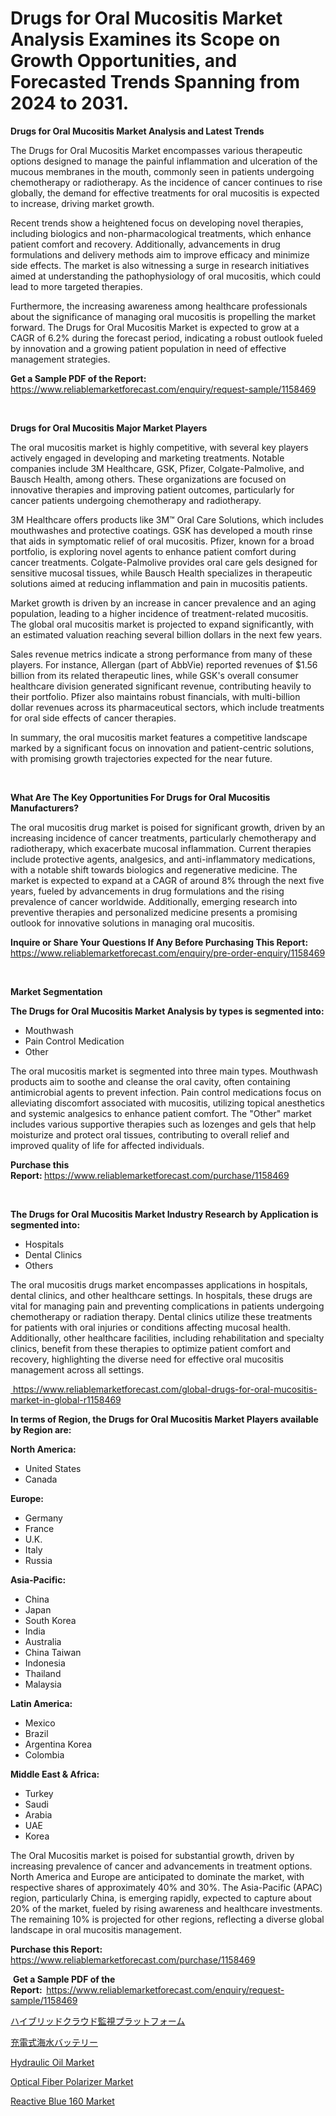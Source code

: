<p><h1>Drugs for Oral Mucositis Market Analysis Examines its Scope on Growth Opportunities, and Forecasted Trends Spanning from 2024 to 2031.</h1></p><p><strong>Drugs for Oral Mucositis Market Analysis and Latest Trends</strong></p>
<p><p>The Drugs for Oral Mucositis Market encompasses various therapeutic options designed to manage the painful inflammation and ulceration of the mucous membranes in the mouth, commonly seen in patients undergoing chemotherapy or radiotherapy. As the incidence of cancer continues to rise globally, the demand for effective treatments for oral mucositis is expected to increase, driving market growth. </p><p>Recent trends show a heightened focus on developing novel therapies, including biologics and non-pharmacological treatments, which enhance patient comfort and recovery. Additionally, advancements in drug formulations and delivery methods aim to improve efficacy and minimize side effects. The market is also witnessing a surge in research initiatives aimed at understanding the pathophysiology of oral mucositis, which could lead to more targeted therapies.</p><p>Furthermore, the increasing awareness among healthcare professionals about the significance of managing oral mucositis is propelling the market forward. The Drugs for Oral Mucositis Market is expected to grow at a CAGR of 6.2% during the forecast period, indicating a robust outlook fueled by innovation and a growing patient population in need of effective management strategies.</p></p>
<p><strong>Get a Sample PDF of the Report:&nbsp;</strong> <a href="https://www.reliablemarketforecast.com/enquiry/request-sample/1158469">https://www.reliablemarketforecast.com/enquiry/request-sample/1158469</a></p>
<p>&nbsp;</p>
<p><strong>Drugs for Oral Mucositis Major Market Players</strong></p>
<p><p>The oral mucositis market is highly competitive, with several key players actively engaged in developing and marketing treatments. Notable companies include 3M Healthcare, GSK, Pfizer, Colgate-Palmolive, and Bausch Health, among others. These organizations are focused on innovative therapies and improving patient outcomes, particularly for cancer patients undergoing chemotherapy and radiotherapy.</p><p>3M Healthcare offers products like 3M™ Oral Care Solutions, which includes mouthwashes and protective coatings. GSK has developed a mouth rinse that aids in symptomatic relief of oral mucositis. Pfizer, known for a broad portfolio, is exploring novel agents to enhance patient comfort during cancer treatments. Colgate-Palmolive provides oral care gels designed for sensitive mucosal tissues, while Bausch Health specializes in therapeutic solutions aimed at reducing inflammation and pain in mucositis patients.</p><p>Market growth is driven by an increase in cancer prevalence and an aging population, leading to a higher incidence of treatment-related mucositis. The global oral mucositis market is projected to expand significantly, with an estimated valuation reaching several billion dollars in the next few years.</p><p>Sales revenue metrics indicate a strong performance from many of these players. For instance, Allergan (part of AbbVie) reported revenues of $1.56 billion from its related therapeutic lines, while GSK's overall consumer healthcare division generated significant revenue, contributing heavily to their portfolio. Pfizer also maintains robust financials, with multi-billion dollar revenues across its pharmaceutical sectors, which include treatments for oral side effects of cancer therapies.</p><p>In summary, the oral mucositis market features a competitive landscape marked by a significant focus on innovation and patient-centric solutions, with promising growth trajectories expected for the near future.</p></p>
<p>&nbsp;</p>
<p><strong>What Are The Key Opportunities For Drugs for Oral Mucositis Manufacturers?</strong></p>
<p><p>The oral mucositis drug market is poised for significant growth, driven by an increasing incidence of cancer treatments, particularly chemotherapy and radiotherapy, which exacerbate mucosal inflammation. Current therapies include protective agents, analgesics, and anti-inflammatory medications, with a notable shift towards biologics and regenerative medicine. The market is expected to expand at a CAGR of around 8% through the next five years, fueled by advancements in drug formulations and the rising prevalence of cancer worldwide. Additionally, emerging research into preventive therapies and personalized medicine presents a promising outlook for innovative solutions in managing oral mucositis.</p></p>
<p><strong>Inquire or Share Your Questions If Any Before Purchasing This Report:</strong> <a href="https://www.reliablemarketforecast.com/enquiry/pre-order-enquiry/1158469">https://www.reliablemarketforecast.com/enquiry/pre-order-enquiry/1158469</a></p>
<p>&nbsp;</p>
<p><strong>Market Segmentation</strong></p>
<p><strong>The Drugs for Oral Mucositis Market Analysis by types is segmented into:</strong></p>
<p><ul><li>Mouthwash</li><li>Pain Control Medication</li><li>Other</li></ul></p>
<p><p>The oral mucositis market is segmented into three main types. Mouthwash products aim to soothe and cleanse the oral cavity, often containing antimicrobial agents to prevent infection. Pain control medications focus on alleviating discomfort associated with mucositis, utilizing topical anesthetics and systemic analgesics to enhance patient comfort. The "Other" market includes various supportive therapies such as lozenges and gels that help moisturize and protect oral tissues, contributing to overall relief and improved quality of life for affected individuals.</p></p>
<p><strong>Purchase this Report:&nbsp;</strong><a href="https://www.reliablemarketforecast.com/purchase/1158469">https://www.reliablemarketforecast.com/purchase/1158469</a></p>
<p>&nbsp;</p>
<p><strong>The Drugs for Oral Mucositis Market Industry Research by Application is segmented into:</strong></p>
<p><ul><li>Hospitals</li><li>Dental Clinics</li><li>Others</li></ul></p>
<p><p>The oral mucositis drugs market encompasses applications in hospitals, dental clinics, and other healthcare settings. In hospitals, these drugs are vital for managing pain and preventing complications in patients undergoing chemotherapy or radiation therapy. Dental clinics utilize these treatments for patients with oral injuries or conditions affecting mucosal health. Additionally, other healthcare facilities, including rehabilitation and specialty clinics, benefit from these therapies to optimize patient comfort and recovery, highlighting the diverse need for effective oral mucositis management across all settings.</p></p>
<p><a href="https://www.reliablemarketforecast.com/global-drugs-for-oral-mucositis-market-in-global-r1158469">&nbsp;https://www.reliablemarketforecast.com/global-drugs-for-oral-mucositis-market-in-global-r1158469</a></p>
<p><strong>In terms of Region, the Drugs for Oral Mucositis Market Players available by Region are:</strong></p>
<p>
    <p> <strong> North America: </strong>
        <ul>
            <li>United States</li>
            <li>Canada</li>
        </ul>
        </p> 
    <p> <strong> Europe: </strong>
        <ul>
            <li>Germany</li>
            <li>France</li>
            <li>U.K.</li>
            <li>Italy</li>
            <li>Russia</li>
        </ul>
        </p> 
    <p> <strong> Asia-Pacific: </strong>
        <ul>
            <li>China</li>
            <li>Japan</li>
            <li>South Korea</li>
            <li>India</li>
            <li>Australia</li>
            <li>China Taiwan</li>
            <li>Indonesia</li>
            <li>Thailand</li>
            <li>Malaysia</li>
        </ul>
        </p> 
    <p> <strong> Latin America: </strong>
        <ul>
            <li>Mexico</li>
            <li>Brazil</li>
            <li>Argentina Korea</li>
            <li>Colombia</li>
        </ul>
        </p> 
    <p> <strong> Middle East & Africa: </strong>
        <ul>
            <li>Turkey</li>
            <li>Saudi</li>
            <li>Arabia</li>
            <li>UAE</li>
            <li>Korea</li>
        </ul>
    </p>
    </p>
<p><p>The Oral Mucositis market is poised for substantial growth, driven by increasing prevalence of cancer and advancements in treatment options. North America and Europe are anticipated to dominate the market, with respective shares of approximately 40% and 30%. The Asia-Pacific (APAC) region, particularly China, is emerging rapidly, expected to capture about 20% of the market, fueled by rising awareness and healthcare investments. The remaining 10% is projected for other regions, reflecting a diverse global landscape in oral mucositis management.</p></p>
<p><strong>Purchase this Report: </strong><a href="https://www.reliablemarketforecast.com/purchase/1158469">https://www.reliablemarketforecast.com/purchase/1158469</a></p>
<p>&nbsp;<strong>Get a Sample PDF of the Report:&nbsp;&nbsp;</strong><a href="https://www.reliablemarketforecast.com/enquiry/request-sample/1158469">https://www.reliablemarketforecast.com/enquiry/request-sample/1158469</a></p>
<p><strong></strong></p>
<p><p><a href="https://medium.com/@daisyemmeline/%E3%82%B0%E3%83%AD%E3%83%BC%E3%83%90%E3%83%AB%E3%83%8F%E3%82%A4%E3%83%96%E3%83%AA%E3%83%83%E3%83%89%E3%82%AF%E3%83%A9%E3%82%A6%E3%83%89%E3%83%A2%E3%83%8B%E3%82%BF%E3%83%AA%E3%83%B3%E3%82%B0%E3%83%97%E3%83%A9%E3%83%83%E3%83%88%E3%83%95%E3%82%A9%E3%83%BC%E3%83%A0%E5%B8%82%E5%A0%B4%E3%81%AE%E5%B8%82%E5%A0%B4%E5%8B%95%E5%90%91-%E4%BA%88%E6%B8%AC%E3%81%A8%E5%88%86%E6%9E%90-2024%E5%B9%B4-2031%E5%B9%B4-dc8c72ed75fe">ハイブリッドクラウド監視プラットフォーム</a></p><p><a href="https://medium.com/@davidowell8/rechargeable-seawater-battery-market-%E3%81%AE%E3%82%B0%E3%83%AD%E3%83%BC%E3%83%90%E3%83%AB%E5%B8%82%E5%A0%B4%E6%A6%82%E8%A6%81%E3%81%AF-%E4%B8%96%E7%95%8C%E3%81%8A%E3%82%88%E3%81%B3%E4%B8%BB%E8%A6%81%E5%B8%82%E5%A0%B4%E3%81%AB%E3%81%8A%E3%81%91%E3%82%8B%E6%A5%AD%E7%95%8C%E3%81%AB%E5%BD%B1%E9%9F%BF%E3%82%92%E4%B8%8E%E3%81%88%E3%82%8B%E4%B8%BB%E8%A6%81%E3%81%AA%E3%83%88%E3%83%AC%E3%83%B3%E3%83%89%E3%81%AB%E3%81%A4%E3%81%84%E3%81%A6-%E7%8B%AC%E8%87%AA%E3%81%AE%E8%A6%96%E7%82%B9%E3%82%92%E6%8F%90%E4%BE%9B%E3%81%97%E3%81%BE%E3%81%99-305211b2ce7f">充電式海水バッテリー</a></p><p><a href="https://www.linkedin.com/pulse/hydraulic-oil-market-outlook-share-analysis-growth-eb4dc?trackingId=R2YvkzwcRcan9B5YmdOTKQ%3D%3D">Hydraulic Oil Market</a></p><p><a href="https://github.com/ChiragRP21/Market-Research-Report-List-6/blob/main/optical-fiber-polarizer-market.md">Optical Fiber Polarizer Market</a></p><p><a href="https://issuu.com/reportprime-2/docs/reactive-blue-160-market-size-2030._f522d65922cd88">Reactive Blue 160 Market</a></p></p>